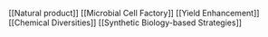 [[Natural product]]
[[Microbial Cell Factory]]
[[Yield Enhancement]]
[[Chemical Diversities]]
[[Synthetic Biology-based Strategies]]
